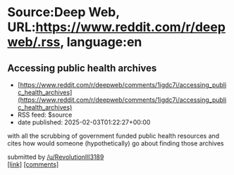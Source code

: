 # Source:Deep Web, URL:https://www.reddit.com/r/deepweb/.rss, language:en

## Accessing public health archives
 - [https://www.reddit.com/r/deepweb/comments/1igdc7i/accessing_public_health_archives](https://www.reddit.com/r/deepweb/comments/1igdc7i/accessing_public_health_archives)
 - RSS feed: $source
 - date published: 2025-02-03T01:22:27+00:00

<!-- SC_OFF --><div class="md"><p>with all the scrubbing of government funded public health resources and cites how would someone (hypothetically) go about finding those archives </p> </div><!-- SC_ON --> &#32; submitted by &#32; <a href="https://www.reddit.com/user/RevolutionIll3189"> /u/RevolutionIll3189 </a> <br/> <span><a href="https://www.reddit.com/r/deepweb/comments/1igdc7i/accessing_public_health_archives/">[link]</a></span> &#32; <span><a href="https://www.reddit.com/r/deepweb/comments/1igdc7i/accessing_public_health_archives/">[comments]</a></span>

